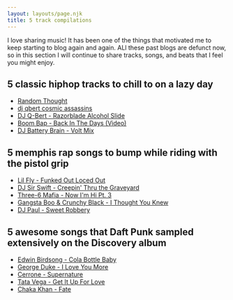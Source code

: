 ```yaml
---
layout: layouts/page.njk
title: 5 track compilations
---
```


I love sharing music!
It has been one of the things that motivated me to keep starting to blog again and again. ALl these past blogs are defunct now, so in this section I will continue to share tracks, songs, and beats that I feel you might enjoy.

## 5 classic hiphop tracks to chill to on a lazy day

- [Random Thought](https://www.youtube.com/watch?v=vqZUzduZLJg)
- [dj qbert cosmic assassins](https://www.youtube.com/watch?v=4vbrMQICtNU)
- [DJ Q-Bert - Razorblade Alcohol Slide](https://www.youtube.com/watch?v=grDk_vs-jMU)
- [Boom Bap - Back In The Days (Video)](https://youtu.be/0SDjlBwoGos)
- [DJ Battery Brain - Volt Mix](https://youtu.be/whw1PxFkaos)

## 5 memphis rap songs to bump while riding with the pistol grip

- [Lil Fly - Funked Out Loced Out](https://www.youtube.com/watch?v=sxeKcmyW2YM)
- [DJ Sir Swift - Creepin' Thru the Graveyard](https://www.youtube.com/watch?v=fsXI1sqSx44)
- [Three-6 Mafia - Now I'm Hi Pt. 3](https://www.youtube.com/watch?v=zs9n_OYVj9k)
- [Gangsta Boo & Crunchy Black - I Thought You Knew](https://www.youtube.com/watch?v=rRC8hxytWIs)
- [DJ Paul - Sweet Robbery](https://www.youtube.com/watch?v=ttf9Kd_MbhQ)

## 5 awesome songs that Daft Punk sampled extensively on the Discovery album

- [Edwin Birdsong - Cola Bottle Baby](https://www.youtube.com/watch?v=Z3AKrwna2C8)
- [George Duke - I Love You More](https://www.youtube.com/watch?v=IEibygqqLZc)
- [Cerrone - Supernature](https://www.youtube.com/watch?v=cJ5V3OZdIZM)
- [Tata Vega - Get It Up For Love](https://www.youtube.com/watch?v=04cL_P36Sno)
- [Chaka Khan - Fate](https://www.youtube.com/watch?v=wf8Wo-Ce4qY)
